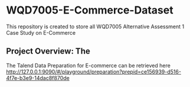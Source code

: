 # WQD7005-E-Commerce-Dataset
This repository is created to store all WQD7005 Alternative Assessment 1 Case Study on E-Commerce
## Project Overview: The 
The Talend Data Preparation for E-commerce can be retrieved here http://127.0.0.1:9090/#/playground/preparation?prepid=ce156939-d516-4f7e-b3e9-14dac8f870de
